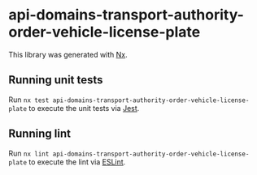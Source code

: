 <!-- gitbook-ignore -->

# api-domains-transport-authority-order-vehicle-license-plate

This library was generated with [Nx](https://nx.dev).

## Running unit tests

Run `nx test api-domains-transport-authority-order-vehicle-license-plate` to execute the unit tests via [Jest](https://jestjs.io).

## Running lint

Run `nx lint api-domains-transport-authority-order-vehicle-license-plate` to execute the lint via [ESLint](https://eslint.org/).
